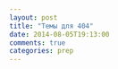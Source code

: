 ```yaml
---
layout: post
title: "Темы для 404"
date: 2014-08-05T19:13:00
comments: true
categories: prep 
---
```

